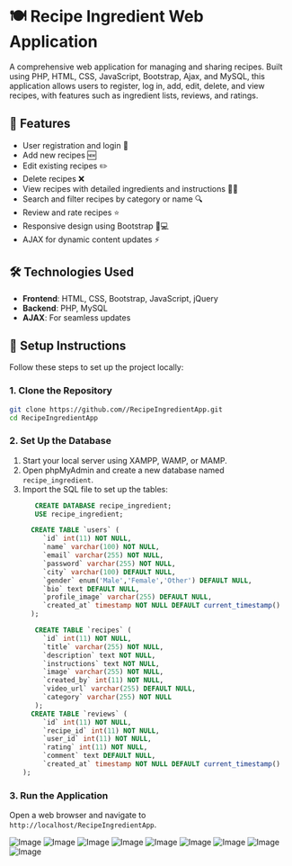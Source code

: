 
# 🍽️ Recipe Ingredient Web Application
A comprehensive web application for managing and sharing recipes. Built using PHP, HTML, CSS, JavaScript, Bootstrap, Ajax, and MySQL, this application allows users to register, log in, add, edit, delete, and view recipes, with features such as ingredient lists, reviews, and ratings.

## 🌟 Features
- User registration and login 🔐
- Add new recipes 🆕
- Edit existing recipes ✏️
- Delete recipes ❌
- View recipes with detailed ingredients and instructions 👩‍🍳
- Search and filter recipes by category or name 🔍
- Review and rate recipes ⭐
- Responsive design using Bootstrap 📱💻
- AJAX for dynamic content updates ⚡

## 🛠️ Technologies Used
- **Frontend**: HTML, CSS, Bootstrap, JavaScript, jQuery
- **Backend**: PHP, MySQL
- **AJAX**: For seamless updates

## 📝 Setup Instructions
Follow these steps to set up the project locally:

### 1. Clone the Repository
```bash
git clone https://github.com//RecipeIngredientApp.git
cd RecipeIngredientApp
```

### 2. Set Up the Database
1. Start your local server using XAMPP, WAMP, or MAMP.
2. Open phpMyAdmin and create a new database named `recipe_ingredient`.
3. Import the SQL file to set up the tables:
   ```sql
      CREATE DATABASE recipe_ingredient;
      USE recipe_ingredient;

     CREATE TABLE `users` (
        `id` int(11) NOT NULL,
        `name` varchar(100) NOT NULL,
        `email` varchar(255) NOT NULL,
        `password` varchar(255) NOT NULL,
        `city` varchar(100) DEFAULT NULL,
        `gender` enum('Male','Female','Other') DEFAULT NULL,
        `bio` text DEFAULT NULL,
        `profile_image` varchar(255) DEFAULT NULL,
        `created_at` timestamp NOT NULL DEFAULT current_timestamp()
     );

      CREATE TABLE `recipes` (
        `id` int(11) NOT NULL,
        `title` varchar(255) NOT NULL,
        `description` text NOT NULL,
        `instructions` text NOT NULL,
        `image` varchar(255) NOT NULL,
        `created_by` int(11) NOT NULL,
        `video_url` varchar(255) DEFAULT NULL,
        `category` varchar(255) NOT NULL
      );
     CREATE TABLE `reviews` (
        `id` int(11) NOT NULL,
        `recipe_id` int(11) NOT NULL,
        `user_id` int(11) NOT NULL,
        `rating` int(11) NOT NULL,
        `comment` text DEFAULT NULL,
        `created_at` timestamp NOT NULL DEFAULT current_timestamp()
   );
   ```

### 3. Run the Application
Open a web browser and navigate to `http://localhost/RecipeIngredientApp`.


![Image](https://github.com/user-attachments/assets/14fd0898-c4db-4cf3-808c-608638981807)
![Image](https://github.com/user-attachments/assets/6296a191-9135-4856-b494-8e4d8815eed1)
![Image](https://github.com/user-attachments/assets/5016face-63ef-4748-ad63-97b354597d7e)
![Image](https://github.com/user-attachments/assets/c32d3d58-6e24-4f80-a0da-424c2b382344)
![Image](https://github.com/user-attachments/assets/b2d72478-7514-42f6-8a24-3b556c88daa7)
![Image](https://github.com/user-attachments/assets/0828d918-72cf-4f49-8b70-d29427290462)
![Image](https://github.com/user-attachments/assets/861231b8-12eb-4140-bfeb-971b5bf97776)
![Image](https://github.com/user-attachments/assets/50805ece-d3c4-4961-b44b-0bd46d644d63)
![Image](https://github.com/user-attachments/assets/aa1825dd-1026-4dbe-ac02-72a776bea0c0)
